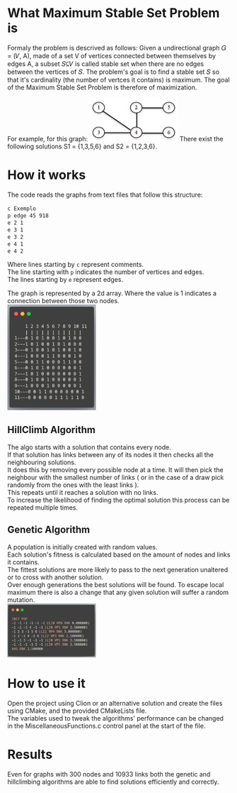 
# What Maximum Stable Set Problem is
Formaly the problem is descrived as follows:
Given a undirectional graph 𝐺 = (𝑉, A), made of a set V of vertices connected between themselves by edges A, a subset 𝑆⊆𝑉 is called
stable set when there are no edges between the vertices of 𝑆. 
The problem's goal is to find a stable set 𝑆 so that it's cardinality (the number of vertces it contains) is maximum.
The goal of the Maximum Stable Set Problem is therefore of maximization.

For example, for this graph:
<img src="imgs/example_graph.png" width="200">
There exist the following solutions 
S1 = {1,3,5,6} and S2 = {1,2,3,6}.


# How it works

The code reads the graphs from text files that follow this structure:
```
c Exemplo
p edge 45 918
e 2 1
e 3 1
e 3 2
e 4 1
e 4 2
```
Where lines starting by ``c`` represent comments.\
The line starting with ``p`` indicates the number of vertices and edges.\
The lines starting by ``e`` represent edges.

The graph is represented by a 2d array. Where the value is 1 indicates a connection between those two nodes.\
<img src="imgs/graph_representation.png" width="200">

## HillClimb Algorithm
The algo starts with a solution that contains every node.\
If that solution has links between any of its nodes it then checks all the neighbouring solutions.\
It does this by removing every possible node at a time. It will then pick the neighbour with the smallest number of links ( or in the case of a draw pick randomly from the ones with the least links ).\
This repeats until it reaches a solution with no links.\
To increase the likelihood of finding the optimal solution this process can be repeated multiple times.


## Genetic Algorithm
A population is initially created with random values.\
Each solution's fitness is calculated based on the amount of nodes and links it contains.\
The fittest solutions are more likely to pass to the next generation unaltered or to cross with another solution.\
Over enough generations the best solutions will be found.
To escape local maximum there is also a change that any given solution will suffer a random mutation.\
<img src="imgs/genetic_population.png" width="200">



# How to use it
Open the project using Clion or an alternative solution and create the files using CMake, and the provided CMakeLists file.\
The variables used to tweak the algorithms' performance can be changed in the MiscellaneousFunctions.c control panel at the start of the file. 


# Results
Even for graphs with 300 nodes and 10933 links both the genetic and hillclimbing algorithms are able to find solutions efficiently and correctly.


